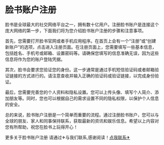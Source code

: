 # 脸书账户注册

脸书是全球最大的社交网络平台之一，拥有数十亿用户。注册脸书账户是连接这个庞大网络的第一步，下面我们将为您介绍脸书账户注册的步骤和注意事项。

首先，您需要打开脸书官网或者手机应用程序。在首页上会有一个“注册”或“创建新账户”的选项，点击进入注册页面。在注册页面上，您需要填写一些基本信息，包括姓名、手机号或邮箱、设置密码等。请确保您填写的信息准确无误，因为这些信息将作为您的账户登陆凭据。

其次，脸书会要求您验证您的身份。这一步通常是通过手机短信验证码或者邮箱验证链接的方式进行的。请注意查收并输入正确的验证码或验证链接，以完成身份验证。

最后，您需要完善您的个人资料和隐私设置。您可以上传头像、填写个人简介、添加朋友等。同时，您也可以根据自己的需求设置不同的隐私权限，以保护个人信息的安全。

总的来说，脸书账户注册是一个简单而重要的流程。通过注册脸书账户，您可以与全球的朋友、家人和同事保持联系，获取最新的资讯和娱乐信息。希望以上内容对您有所帮助，祝您在脸书上玩得开心！

更多关于脸书账户注册 请通过✈与我们联系,感谢阅读！[点我联系✈](https://qa.G208.com)